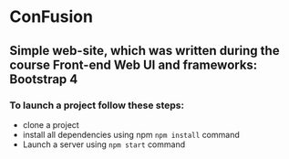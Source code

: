 # ConFusion 

## Simple web-site, which was written during the course Front-end Web UI and frameworks: Bootstrap 4

### To launch a project follow these steps:

* clone a project
* install all dependencies using npm `npm install` command
* Launch a server using `npm start` command
